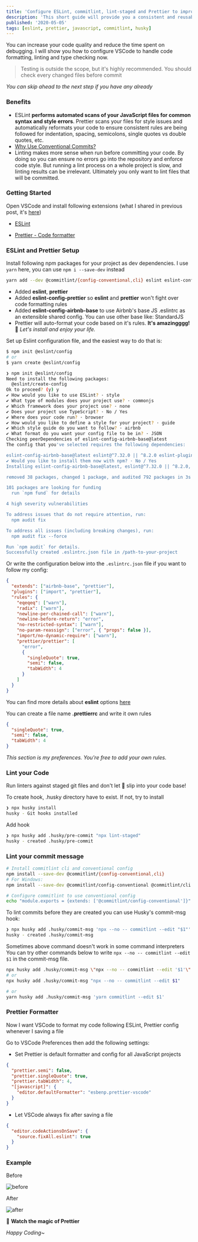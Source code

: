 ```yaml
---
title: 'Configure ESLint, commitlint, lint-staged and Prettier to improve your development'
description: 'This short guide will provide you a consistent and reusable development workflow for your new or existing projects, especially in JavaScript.'
published: '2020-05-05'
tags: [eslint, prettier, javascript, commitlint, husky]
---
```


You can increase your code quality and reduce the time spent on debugging. I will show you how to configure VSCode to handle code formatting, linting and type checking now.

> Testing is outside the scope, but it's highly recommended. You should check every changed files before commit

_You can skip ahead to the next step if you have any already_

### Benefits

- ESLint **performs automated scans of your JavaScript files for common syntax and style errors**. Prettier scans your files for style issues and automatically reformats your code to ensure consistent rules are being followed for indentation, spacing, semicolons, single quotes vs double quotes, etc.
- [Why Use Conventional Commits?](https://www.conventionalcommits.org/en/v1.0.0/#why-use-conventional-commits)
- Linting makes more sense when run before committing your code. By doing so you can ensure no errors go into the repository and enforce code style. But running a lint process on a whole project is slow, and linting results can be irrelevant. Ultimately you only want to lint files that will be committed.

### Getting Started

Open VSCode and install following extensions (what I shared in previous post, it's [here](https://anhthang.org/posts/2020-04-24-vscode-extensions-for-developers))

- [ESLint](https://marketplace.visualstudio.com/items?itemName=dbaeumer.vscode-eslint)

- [Prettier - Code formatter](https://marketplace.visualstudio.com/items?itemName=esbenp.prettier-vscode)

### ESLint and Prettier Setup

Install following npm packages for your project as dev dependencies. I use `yarn` here, you can use `npm i --save-dev` instead

```bash
yarn add --dev @commitlint/{config-conventional,cli} eslint eslint-config-airbnb-base eslint-config-prettier eslint-plugin-import eslint-plugin-prettier husky lint-staged prettier
```

- Added **eslint**, **prettier**
- Added **eslint-config-prettier** so **eslint** and **prettier** won't fight over code formatting rules
- Added **eslint-config-airbnb-base** to use Airbnb's base JS .eslintrc as an extensible shared config. You can use other base like: StandardJS
- Prettier will auto-format your code based on it's rules. **It's amazingggg!** 🤩 _Let's install and enjoy your life._

Set up Eslint configuration file, and the easiest way to do that is:

```bash
$ npm init @eslint/config
# or
$ yarn create @eslint/config
```

```bash
❯ npm init @eslint/config
Need to install the following packages:
  @eslint/create-config
Ok to proceed? (y) y
✔ How would you like to use ESLint? · style
✔ What type of modules does your project use? · commonjs
✔ Which framework does your project use? · none
✔ Does your project use TypeScript? · No / Yes
✔ Where does your code run? · browser
✔ How would you like to define a style for your project? · guide
✔ Which style guide do you want to follow? · airbnb
✔ What format do you want your config file to be in? · JSON
Checking peerDependencies of eslint-config-airbnb-base@latest
The config that you've selected requires the following dependencies:

eslint-config-airbnb-base@latest eslint@^7.32.0 || ^8.2.0 eslint-plugin-import@^2.25.2
✔ Would you like to install them now with npm? · No / Yes
Installing eslint-config-airbnb-base@latest, eslint@^7.32.0 || ^8.2.0, eslint-plugin-import@^2.25.2

removed 38 packages, changed 1 package, and audited 792 packages in 3s

101 packages are looking for funding
  run `npm fund` for details

4 high severity vulnerabilities

To address issues that do not require attention, run:
  npm audit fix

To address all issues (including breaking changes), run:
  npm audit fix --force

Run `npm audit` for details.
Successfully created .eslintrc.json file in /path-to-your-project
```

Or write the configuration below into the `.eslintrc.json` file if you want to follow my config:

```json
{
  "extends": ["airbnb-base", "prettier"],
  "plugins": ["import", "prettier"],
  "rules": {
    "eqeqeq": ["warn"],
    "radix": ["warn"],
    "newline-per-chained-call": ["warn"],
    "newline-before-return": "error",
    "no-restricted-syntax": ["warn"],
    "no-param-reassign": ["error", { "props": false }],
    "import/no-dynamic-require": ["warn"],
    "prettier/prettier": [
      "error",
      {
        "singleQuote": true,
        "semi": false,
        "tabWidth": 4
      }
    ]
  }
}
```

You can find more details about **eslint** options [here](https://eslint.org/docs/user-guide/command-line-interface)

You can create a file name **.prettierrc** and write it own rules

```json
{
  "singleQuote": true,
  "semi": false,
  "tabWidth": 4
}
```

_This section is my preferences. You're free to add your own rules._

### Lint your Code

Run linters against staged git files and don't let 💩 slip into your code base!

To create hook, .husky directory have to exist. If not, try to install

```bash
❯ npx husky install
husky - Git hooks installed
```

Add hook

```bash
❯ npx husky add .husky/pre-commit "npx lint-staged"
husky - created .husky/pre-commit
```

### Lint your commit message

```bash
# Install commitlint cli and conventional config
npm install --save-dev @commitlint/{config-conventional,cli}
# For Windows:
npm install --save-dev @commitlint/config-conventional @commitlint/cli

# Configure commitlint to use conventional config
echo "module.exports = {extends: ['@commitlint/config-conventional']}" > commitlint.config.js
```

To lint commits before they are created you can use Husky's commit-msg hook:

```bash
❯ npx husky add .husky/commit-msg 'npx --no -- commitlint --edit "$1"'
husky - created .husky/commit-msg
```

Sometimes above command doesn't work in some command interpreters
You can try other commands below to write `npx --no -- commitlint --edit $1`
in the commit-msg file.

```bash
npx husky add .husky/commit-msg \"npx --no -- commitlint --edit '$1'\"
# or
npx husky add .husky/commit-msg "npx --no -- commitlint --edit $1"

# or
yarn husky add .husky/commit-msg 'yarn commitlint --edit $1'
```

### Prettier Formatter

Now I want VSCode to format my code following ESLint, Prettier config whenever I saving a file

Go to VSCode Preferences then add the following settings:

- Set Prettier is default formatter and config for all JavaScript projects

```json
{
  "prettier.semi": false,
  "prettier.singleQuote": true,
  "prettier.tabWidth": 4,
  "[javascript]": {
    "editor.defaultFormatter": "esbenp.prettier-vscode"
  }
}
```

- Let VSCode always fix after saving a file

```json
{
  "editor.codeActionsOnSave": {
    "source.fixAll.eslint": true
  }
}
```

### Example

Before

![before](https://raw.githubusercontent.com/anhthang/org/master/img/prettier-before.png)

After

![after](https://raw.githubusercontent.com/anhthang/org/master/img/prettier-after.png)

🥳 **Watch the magic of Prettier**

_Happy Coding~_
